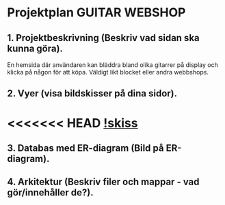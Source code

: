 # Projektplan	GUITAR WEBSHOP

## 1. Projektbeskrivning (Beskriv vad sidan ska kunna göra).
En hemsida där användaren kan bläddra bland olika gitarrer på display och klicka på någon för att köpa. Väldigt likt blocket eller andra webbshops. 
## 2. Vyer (visa bildskisser på dina sidor).
<<<<<<< HEAD
[!skiss](skiss.png)
=======
## 3. Databas med ER-diagram (Bild på ER-diagram).
## 4. Arkitektur (Beskriv filer och mappar - vad gör/innehåller de?).


